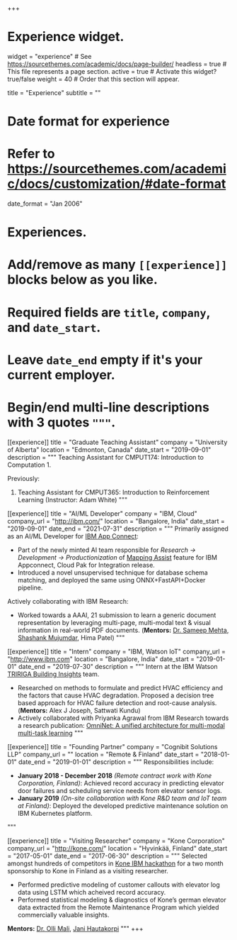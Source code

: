 +++
# Experience widget.
widget = "experience"  # See https://sourcethemes.com/academic/docs/page-builder/
headless = true  # This file represents a page section.
active = true  # Activate this widget? true/false
weight = 40  # Order that this section will appear.

title = "Experience"
subtitle = ""

# Date format for experience
#   Refer to https://sourcethemes.com/academic/docs/customization/#date-format
date_format = "Jan 2006"

# Experiences.
#   Add/remove as many `[[experience]]` blocks below as you like.
#   Required fields are `title`, `company`, and `date_start`.
#   Leave `date_end` empty if it's your current employer.
#   Begin/end multi-line descriptions with 3 quotes `"""`.
[[experience]]
  title = "Graduate Teaching Assistant"
  company = "University of Alberta"
  location = "Edmonton, Canada"
  date_start = "2019-09-01"
  description = """
Teaching Assistant for CMPUT174: Introduction to Computation 1. 

Previously: 
1. Teaching Assistant for CMPUT365: Introduction to Reinforcement Learning (Instructor: Adam White)
  """
  
[[experience]]
  title = "AI/ML Developer"
  company = "IBM, Cloud"
  company_url = "http://ibm.com/"
  location = "Bangalore, India"
  date_start = "2019-09-01"
  date_end = "2021-07-31"
  description = """
Primarily assigned as an AI/ML Developer for [IBM App Connect](https://www.ibm.com/cloud/app-connect):
* Part of the newly minted AI team responsible for *Research &#8594; Development &#8594; Productionization* of [Mapping Assist](https://youtu.be/a3ULbH0MyQk) feature for IBM Appconnect, Cloud Pak for Integration release.
* Introduced a novel unsupervised technique for database schema matching, and deployed the same using ONNX+FastAPI+Docker pipeline.


Actively collaborating with IBM Research:
* Worked towards a AAAI, 21 submission to learn a generic document representation by leveraging multi-page, multi-modal text & visual information in real-world PDF documents. (**Mentors:** [Dr. Sameep Mehta](https://scholar.google.co.in/citations?user=NXA956gAAAAJ&hl=en), [Shashank Mujumdar](https://scholar.google.co.in/citations?user=_HS1vTsAAAAJ&hl=en), Hima Patel)
  """

[[experience]]
  title = "Intern"
  company = "IBM, Watson IoT"
  company_url = "http://www.ibm.com"
  location = "Bangalore, India"
  date_start = "2019-01-01"
  date_end = "2019-07-30"
  description = """
Intern at the IBM Watson [TRIRIGA Building Insights](https://www.ibm.com/in-en/products/tririga/building-insights) team. 
* Researched on methods to formulate and predict HVAC efficiency and the factors that cause HVAC degradation. Proposed a decision tree based approach for HVAC failure detection and root-cause analysis. (**Mentors:** Alex J Joseph, Sattwati Kundu)
* Actively collaborated with Priyanka Agrawal from IBM Research towards a research publication: [OmniNet: A unified architecture for multi-modal multi-task learning](https://arxiv.org/abs/1907.07804)
  """

[[experience]]
  title = "Founding Partner"
  company = "Cognibit Solutions LLP"
  company_url = ""
  location = "Remote & Finland"
  date_start = "2018-01-01"
  date_end = "2019-01-01"
  description = """
  Responsibilities include:  
  * **January 2018 - December 2018** *(Remote contract work with Kone Corporation, Finland)*: Achieved record accuracy in predicting elevator door failures and scheduling service needs from elevator sensor logs.
  * **January 2019** *(On-site collaboration with Kone R&D team and IoT team at Finland)*: Deployed the developed predictive maintenance solution on IBM Kubernetes platform.

  """

[[experience]]
  title = "Visiting Researcher"
  company = "Kone Corporation"
  company_url = "http://kone.com/"
  location = "Hyvinkää, Finland"
  date_start = "2017-05-01"
  date_end = "2017-06-30"
  description = """
  Selected amongst hundreds of competitors in [Kone IBM hackathon](http://kone.com/en/news-and-insights/stories/kone-india-hackathon.aspx) for a two month sponsorship to Kone in Finland as a visiting researcher. 
  * Performed predictive modeling of customer callouts with elevator log data using LSTM which acheived record accuracy.
  * Performed statistical modeling & diagnostics of Kone’s german elevator data extracted from the Remote Maintenance Program which yielded commercially valuable insights.

**Mentors:** [Dr. Olli Mali](https://scholar.google.fi/citations?user=iO39DukAAAAJ&hl=en), [Jani Hautakorpi](https://dblp.org/pid/39/2553.html) 
  """
+++
